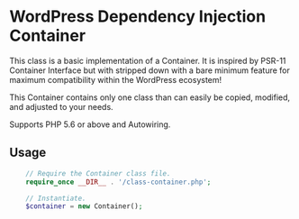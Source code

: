 
# WordPress Dependency Injection Container

This class is a basic implementation of a Container. It is inspired by PSR-11 Container Interface but with stripped down with a bare minimum feature for maximum compatibility within the WordPress ecosystem!

This Container contains only one class than can easily be copied, modified, and adjusted to your needs.

Supports PHP 5.6 or above and Autowiring.

## Usage

```php
    // Require the Container class file.
    require_once __DIR__ . '/class-container.php';

    // Instantiate.
    $container = new Container();
```

    
